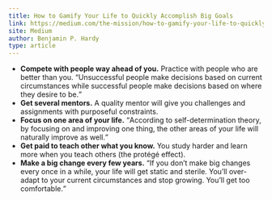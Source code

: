 ```yaml
---
title: How to Gamify Your Life to Quickly Accomplish Big Goals
link: https://medium.com/the-mission/how-to-gamify-your-life-to-quickly-accomplish-big-goals-b81721299912
site: Medium
author: Benjamin P. Hardy
type: article
---
```


* **Compete with people way ahead of you.** Practice with people who are better than you.
  <q>Unsuccessful people make decisions based on current circumstances while successful people make
  decisions based on where they desire to be.</q>
* **Get several mentors.** A quality mentor will give you challenges and assignments with purposeful
  constraints.
* **Focus on one area of your life.** <q>According to self-determination theory, by focusing on and
  improving one thing, the other areas of your life will naturally improve as well.</q>
* **Get paid to teach other what you know.** You study harder and learn more when you teach others
  (the protégé effect).
* **Make a big change every few years.** <q>If you don’t make big changes every once in a while,
  your life will get static and sterile. You’ll over-adapt to your current circumstances and stop
  growing. You’ll get too comfortable.</q>

